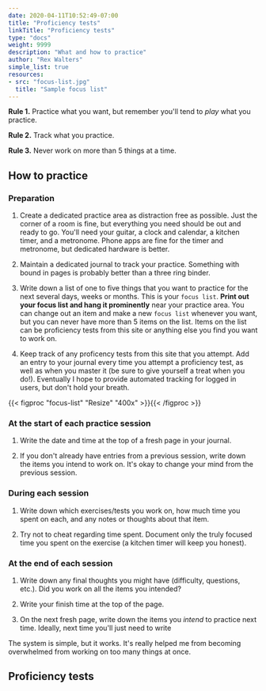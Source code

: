 ```yaml
---
date: 2020-04-11T10:52:49-07:00
title: "Proficiency tests"
linkTitle: "Proficiency tests"
type: "docs"
weight: 9999
description: "What and how to practice"
author: "Rex Walters"
simple_list: true
resources:
- src: "focus-list.jpg"
  title: "Sample focus list"
---
```


**Rule 1.** Practice what you want, but remember you'll tend to *play* what you practice.

**Rule 2.** Track what you practice.

**Rule 3.** Never work on more than 5 things at a time.

## How to practice

### Preparation

1. Create a dedicated practice area as distraction free as possible. Just the corner of a room is fine, but everything you need should be out and ready to go. You'll need your guitar, a clock and calendar, a kitchen timer, and a metronome. Phone apps are fine for the timer and metronome, but dedicated hardware is better.

2. Maintain a dedicated journal to track your practice. Something with bound in pages is probably better than a three ring binder.

3. Write down a list of one to five things that you want to practice for the next several days, weeks or months. This is your `focus list`. **Print out your focus list and hang it prominently** near your practice area. You can change out an item and make a new `focus list` whenever you want, but you can never have more than 5 items on the list. Items on the list can be proficiency tests from this site or anything else you find you want to work on.

4. Keep track of any proficency tests from this site that you attempt. Add an entry to your journal every time you attempt a proficiency test, as well as when you master it (be sure to give yourself a treat when you do!). Eventually I hope to provide automated tracking for logged in users, but don't hold your breath.

{{< figproc "focus-list" "Resize" "400x" >}}{{< /figproc >}}


### At the start of each practice session

1. Write the date and time at the top of a fresh page in your journal.

2. If you don't already have entries from a previous session, write down the items you intend to work on. It's okay to change your mind from the previous session.

### During each session

1. Write down which exercises/tests you work on, how much time you spent on each, and any notes or thoughts about that item.

2. Try not to cheat regarding time spent. Document only the truly focused time you spent on the exercise (a kitchen timer will keep you honest).

### At the end of each session

1. Write down any final thoughts you might have (difficulty, questions, etc.). Did you work on all the items you intended?

2. Write your finish time at the top of the page.

3. On the next fresh page, write down the items you *intend* to practice next time. Ideally, next time you'll just need to write


The system is simple, but it works. It's really helped me from becoming overwhelmed from working on too many things at once.


## Proficiency tests
